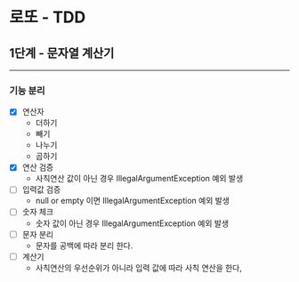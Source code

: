 로또 - TDD
=========================================

1단계 - 문자열 계산기
---------------------------------------------
---------------------------------------------

### 기능 분리
- [x] 연산자
  - 더하기
  - 빼기
  - 나누기
  - 곱하기
- [x] 연산 검증
  - 사칙연산 값이 아닌 경우 IllegalArgumentException 예외 발생
- [ ] 입력값 검증
  - null or empty 이면 IllegalArgumentException 예외 발생
- [ ] 숫자 체크
  - 숫자 값이 아닌 경우 IllegalArgumentException 예외 발생
- [ ] 문자 분리
  - 문자를 공백에 따라 분리 한다. 
- [ ] 계산기
  - 사칙연산의 우선순위가 아니라 입력 값에 따라 사칙 연산을 한다,
